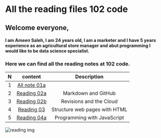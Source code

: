 # All the reading files 102 code

## Welcome everyone,
#### I am **Ameen Saleh**, I am 24 years old, I am a marketer and I have 5 years experience as an agricultural store manager and abut programming I would like to be data science specialist.
  


### Here we can find all the reading notes at 102 code. 



   |N     |content                                                                                    |Description              |
   |:----:|:-----------------------------------------------------------------------------------------:|:-------------------------------:|
   |1     |[All note 01a](https://ameenbassamsaleh.github.io/reading-notes-repo/)                     |                          |
   |2     |[Reading 02a](https://ameenbassamsaleh.github.io/reading-notes-repo/Read%2002a)            |Markdown and GitHub     |
   |3     |[Reading 02b](https://ameenbassamsaleh.github.io/reading-notes-repo/Read02b)               |Revisions and the Cloud   |
   |4     |[Reading 03](https://ameenbassamsaleh.github.io/reading-notes-repo/Read:%2003%20-%20Structure%20web%20pages%20with%20HTML) |Structure web pages with HTML  | 
   |5     |[Reading 04a](https://ameenbassamsaleh.github.io/reading-notes-repo/Read:%2004%20-%20Programming%20with%20JavaScript) |Programming with JavaScript  | 


![reading img](https://scontent.famm10-1.fna.fbcdn.net/v/t1.6435-9/147445362_1386006835070128_4646493620770706255_n.jpg?_nc_cat=110&ccb=1-3&_nc_sid=174925&_nc_eui2=AeG2SPA2vdhTJA1umt_US54gsTkXt2OM_06xORe3Y4z_TizMHgLKqMDk7Ua0u1mLJV-EfJR7G9rpfC7McrGAb4ax&_nc_ohc=MxW0yFWNY7gAX8M_9sX&_nc_ht=scontent.famm10-1.fna&oh=49f40f9f2ee2d9a609411b0c3554c93c&oe=60AA641F)

